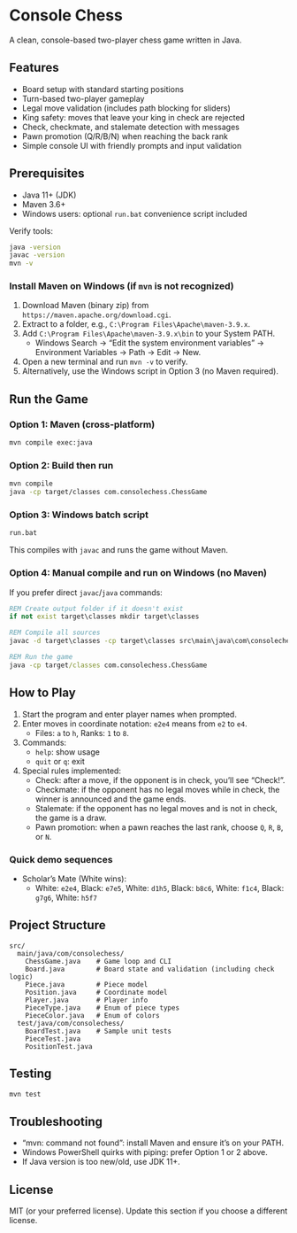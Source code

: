﻿# Console Chess

A clean, console-based two-player chess game written in Java.

## Features

- Board setup with standard starting positions
- Turn-based two-player gameplay
- Legal move validation (includes path blocking for sliders)
- King safety: moves that leave your king in check are rejected
- Check, checkmate, and stalemate detection with messages
- Pawn promotion (Q/R/B/N) when reaching the back rank
- Simple console UI with friendly prompts and input validation

## Prerequisites

- Java 11+ (JDK)
- Maven 3.6+
- Windows users: optional `run.bat` convenience script included

Verify tools:

```bash
java -version
javac -version
mvn -v
```

### Install Maven on Windows (if `mvn` is not recognized)

1. Download Maven (binary zip) from `https://maven.apache.org/download.cgi`.
2. Extract to a folder, e.g., `C:\Program Files\Apache\maven-3.9.x`.
3. Add `C:\Program Files\Apache\maven-3.9.x\bin` to your System PATH.
   - Windows Search → “Edit the system environment variables” → Environment Variables → Path → Edit → New.
4. Open a new terminal and run `mvn -v` to verify.
5. Alternatively, use the Windows script in Option 3 (no Maven required).

## Run the Game

### Option 1: Maven (cross-platform)

```bash
mvn compile exec:java
```

### Option 2: Build then run

```bash
mvn compile
java -cp target/classes com.consolechess.ChessGame
```

### Option 3: Windows batch script

```bat
run.bat
```

This compiles with `javac` and runs the game without Maven.

### Option 4: Manual compile and run on Windows (no Maven)

If you prefer direct `javac`/`java` commands:

```bat
REM Create output folder if it doesn't exist
if not exist target\classes mkdir target\classes

REM Compile all sources
javac -d target\classes -cp target\classes src\main\java\com\consolechess\*.java

REM Run the game
java -cp target/classes com.consolechess.ChessGame
```

## How to Play

1. Start the program and enter player names when prompted.
2. Enter moves in coordinate notation: `e2e4` means from `e2` to `e4`.
   - Files: `a` to `h`, Ranks: `1` to `8`.
3. Commands:
   - `help`: show usage
   - `quit` or `q`: exit
4. Special rules implemented:
   - Check: after a move, if the opponent is in check, you’ll see “Check!”.
   - Checkmate: if the opponent has no legal moves while in check, the winner is announced and the game ends.
   - Stalemate: if the opponent has no legal moves and is not in check, the game is a draw.
   - Pawn promotion: when a pawn reaches the last rank, choose `Q`, `R`, `B`, or `N`.

### Quick demo sequences

- Scholar’s Mate (White wins):
  - White: `e2e4`, Black: `e7e5`, White: `d1h5`, Black: `b8c6`, White: `f1c4`, Black: `g7g6`, White: `h5f7`

## Project Structure

```
src/
  main/java/com/consolechess/
    ChessGame.java    # Game loop and CLI
    Board.java        # Board state and validation (including check logic)
    Piece.java        # Piece model
    Position.java     # Coordinate model
    Player.java       # Player info
    PieceType.java    # Enum of piece types
    PieceColor.java   # Enum of colors
  test/java/com/consolechess/
    BoardTest.java    # Sample unit tests
    PieceTest.java
    PositionTest.java
```

## Testing

```bash
mvn test
```

## Troubleshooting

- “mvn: command not found”: install Maven and ensure it’s on your PATH.
- Windows PowerShell quirks with piping: prefer Option 1 or 2 above.
- If Java version is too new/old, use JDK 11+.

## License

MIT (or your preferred license). Update this section if you choose a different license.

